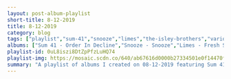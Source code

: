 ```yaml
---
layout: post-album-playlist
short-title: 8-12-2019
title: 8-12-2019
category: blog
tags: ["playlist","sum-41","snooze","limes","the-isley-brothers","various-artists","various-artists","various-artists","various-artists","tool","pete-yorn"]
albums: ["Sum 41 - Order In Decline","Snooze - Snooze","Limes - Fresh Squeezed","The Isley Brothers - 3+3","Various Artists - Chief","Various Artists - Care Package","Various Artists - Do You Feel Me?","Various Artists - The Big Day","TOOL - 10,000 Days","Pete Yorn - Caretakers"]
playlist-id: 0uL8iszi8DtZpPfzLuHQ74
playlist-img: https://mosaic.scdn.co/640/ab67616d0000b27334501e0f14470fd06ff516d3ab67616d0000b273494d095cc4f1cd9eb06a0d1fab67616d0000b2739d1d0e64081ea5c0927d6051ab67616d0000b273b15cae5908c5f91c88117811
summary: "A playlist of albums I created on 08-12-2019 featuring Sum 41, Snooze, Limes, The Isley Brothers, Various Artists, Various Artists, Various Artists, Various Artists, TOOL, and Pete Yorn."
---
```

